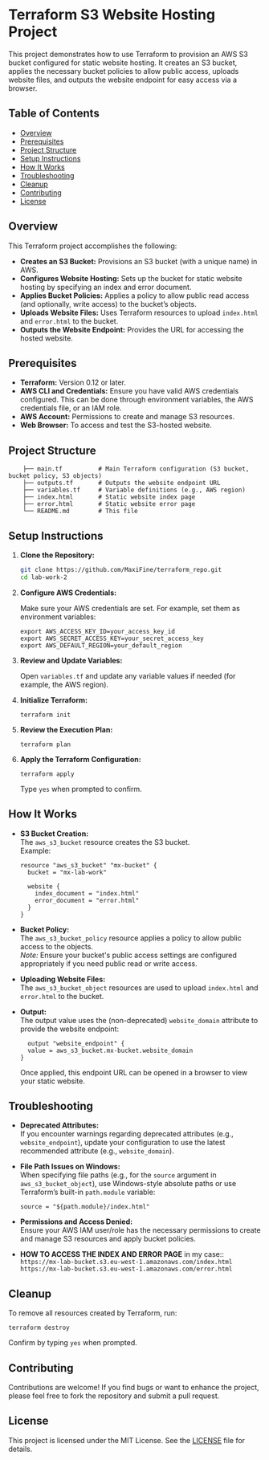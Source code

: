 # Terraform S3 Website Hosting Project

This project demonstrates how to use Terraform to provision an AWS S3 bucket configured for static website hosting. It creates an S3 bucket, applies the necessary bucket policies to allow public access, uploads website files, and outputs the website endpoint for easy access via a browser.

## Table of Contents

- [Overview](#overview)
- [Prerequisites](#prerequisites)
- [Project Structure](#project-structure)
- [Setup Instructions](#setup-instructions)
- [How It Works](#how-it-works)
- [Troubleshooting](#troubleshooting)
- [Cleanup](#cleanup)
- [Contributing](#contributing)
- [License](#license)

## Overview

This Terraform project accomplishes the following:

- **Creates an S3 Bucket:** Provisions an S3 bucket (with a unique name) in AWS.
- **Configures Website Hosting:** Sets up the bucket for static website hosting by specifying an index and error document.
- **Applies Bucket Policies:** Applies a policy to allow public read access (and optionally, write access) to the bucket’s objects.
- **Uploads Website Files:** Uses Terraform resources to upload `index.html` and `error.html` to the bucket.
- **Outputs the Website Endpoint:** Provides the URL for accessing the hosted website.

## Prerequisites

- **Terraform:** Version 0.12 or later.
- **AWS CLI and Credentials:** Ensure you have valid AWS credentials configured. This can be done through environment variables, the AWS credentials file, or an IAM role.
- **AWS Account:** Permissions to create and manage S3 resources.
- **Web Browser:** To access and test the S3-hosted website.

## Project Structure

```
    ├── main.tf          # Main Terraform configuration (S3 bucket, bucket policy, S3 objects)
    ├── outputs.tf       # Outputs the website endpoint URL
    ├── variables.tf     # Variable definitions (e.g., AWS region)
    ├── index.html       # Static website index page
    ├── error.html       # Static website error page
    └── README.md        # This file
```

## Setup Instructions

1. **Clone the Repository:**

   ```bash
   git clone https://github.com/MaxiFine/terraform_repo.git
   cd lab-work-2
   ```

2. **Configure AWS Credentials:**

   Make sure your AWS credentials are set. For example, set them as environment variables:

   ```
   export AWS_ACCESS_KEY_ID=your_access_key_id
   export AWS_SECRET_ACCESS_KEY=your_secret_access_key
   export AWS_DEFAULT_REGION=your_default_region
   ```

3. **Review and Update Variables:**

   Open `variables.tf` and update any variable values if needed (for example, the AWS region).

4. **Initialize Terraform:**

   ```
   terraform init
   ```

5. **Review the Execution Plan:**

   ```
   terraform plan
   ```

6. **Apply the Terraform Configuration:**

   ```
   terraform apply
   ```
   Type `yes` when prompted to confirm.

## How It Works

- **S3 Bucket Creation:**  
  The `aws_s3_bucket` resource creates the S3 bucket.  
  Example:
  ```
  resource "aws_s3_bucket" "mx-bucket" {
    bucket = "mx-lab-work"

    website {
      index_document = "index.html"
      error_document = "error.html"
    }
  }
  ```

- **Bucket Policy:**  
  The `aws_s3_bucket_policy` resource applies a policy to allow public access to the objects.  
  *Note:* Ensure your bucket's public access settings are configured appropriately if you need public read or write access.

- **Uploading Website Files:**  
  The `aws_s3_bucket_object` resources are used to upload `index.html` and `error.html` to the bucket.

- **Output:**  
  The output value uses the (non-deprecated) `website_domain` attribute to provide the website endpoint:

  ```
    output "website_endpoint" {
    value = aws_s3_bucket.mx-bucket.website_domain
  }
  ```

  Once applied, this endpoint URL can be opened in a browser to view your static website.

## Troubleshooting

- **Deprecated Attributes:**  
  If you encounter warnings regarding deprecated attributes (e.g., `website_endpoint`), update your configuration to use the latest recommended attribute (e.g., `website_domain`).

- **File Path Issues on Windows:**  
  When specifying file paths (e.g., for the `source` argument in `aws_s3_bucket_object`), use Windows-style absolute paths or use Terraform’s built-in `path.module` variable:
  ```
  source = "${path.module}/index.html"
  ```

- **Permissions and Access Denied:**  
  Ensure your AWS IAM user/role has the necessary permissions to create and manage S3 resources and apply bucket policies.

- **HOW TO ACCESS THE INDEX AND ERROR PAGE**
    in my case::
    ```https://mx-lab-bucket.s3.eu-west-1.amazonaws.com/index.html```
    ```https://mx-lab-bucket.s3.eu-west-1.amazonaws.com/error.html```


## Cleanup

To remove all resources created by Terraform, run:

```
terraform destroy
```

Confirm by typing `yes` when prompted.

## Contributing

Contributions are welcome! If you find bugs or want to enhance the project, please feel free to fork the repository and submit a pull request.

## License

This project is licensed under the MIT License. See the [LICENSE](LICENSE) file for details.
